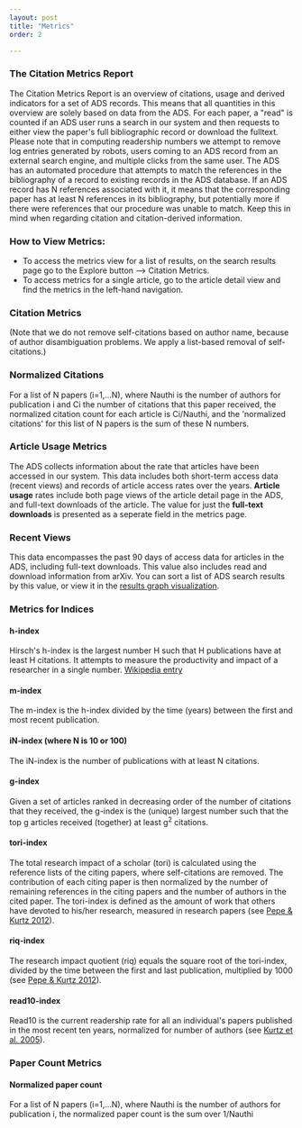 ```yaml
---
layout: post
title: "Metrics"
order: 2

---
```


### The Citation Metrics Report

The Citation Metrics Report is an overview of citations, usage and derived indicators for a set of ADS records. This means that all quantities in this overview are solely based on data from the ADS. For each paper, a "read" is counted if an ADS user runs a search in our system and then requests to either view the paper's full bibliographic record or download the fulltext. Please note that in computing readership numbers we attempt to remove log entries generated by robots, users coming to an ADS record from an external search engine, and multiple clicks from the same user. The ADS has an automated procedure that attempts to match the references in the bibliography of a record to existing records in the ADS database. If an ADS record has N references associated with it, it means that the corresponding paper has at least N references in its bibliography, but potentially more if there were references that our procedure was unable to match. Keep this in mind when regarding citation and citation-derived information.

### How to View Metrics:

* To access the metrics view for a list of results, on the search results page go to the Explore button --> Citation Metrics.
* To access metrics for a single article, go to the article detail view and find the metrics in the left-hand navigation.


### Citation Metrics


(Note that we do not remove self-citations based on author name, because of author disambiguation problems. We apply a list-based removal of self-citations.)

### Normalized Citations
For a list of N papers (i=1,...N), where Nauthi is the number of authors for publication i and Ci the number of citations that this paper received, the normalized citation count for each article is Ci/Nauthi, and the 'normalized citations' for this list of N papers is the sum of these N numbers.


### Article Usage Metrics
The ADS collects information about the rate that articles have been accessed in our system. This data includes both short-term access data (recent views) and records of article access rates over the years. **Article usage** rates include both page views of the article detail page in the ADS, and full-text downloads of the article. The value for just the **full-text downloads** is presented as a seperate field in the metrics page.

### Recent Views
This data encompasses the past 90 days of access data for articles in the ADS, including full-text downloads. This value also includes read and download information from arXiv. You can sort a list of ADS search results by this value, or view it in the [results graph visualization](../actions/visualize#results-graph).


### Metrics for Indices

#### h-index

Hirsch's h-index is the largest number H such that H publications have at least H citations. It attempts to measure the productivity and impact of a researcher in a single number. <a href="http://en.wikipedia.org/wiki/Hirsch_index" class="urlextern" title="http://en.wikipedia.org/wiki/Hirsch_index"  rel="nofollow" target="_blank">Wikipedia entry</a>

#### m-index
The m-index is the h-index divided by the time (years) between the first and most recent publication.

#### iN-index (where N is 10 or 100)

The iN-index is the number of publications with at least N citations.

#### g-index
Given a set of articles ranked in decreasing order of the number of citations that they received, the g-index is the (unique) largest number such that the top g articles received (together) at least g<sup>2</sup> citations.

#### tori-index
The total research impact of a scholar (tori) is calculated using the reference lists of the citing papers, where self-citations are removed. The contribution of each citing paper is then normalized by the number of remaining references in the citing papers and the number of authors in the cited paper. The tori-index is defined as the amount of work that others have devoted to his/her research, measured in research papers (see <a href="https://ui.adsabs.harvard.edu/#abs/2012PLoSO...746428P/abstract" class="urlextern" title="https://ui.adsabs.harvard.edu/#abs/2012PLoSO...746428P/abstract"  rel="nofollow" target="_blank">Pepe & Kurtz 2012</a>).

#### riq-index
The research impact quotient (riq) equals the square root of the tori-index, divided by the time between the first and last publication, multiplied by 1000 (see <a href="https://ui.adsabs.harvard.edu/#abs/2012PLoSO...746428P/abstract" class="urlextern" title="https://ui.adsabs.harvard.edu/#abs/2012PLoSO...746428P/abstract"  rel="nofollow" target="_blank">Pepe & Kurtz 2012</a>).

#### read10-index
Read10 is the current readership rate for all an individual's papers published in the most recent ten years, normalized for number of authors (see <a href="https://ui.adsabs.harvard.edu/#abs/2005JASIS..56..111K/abstract" class="urlextern" title="The Bibliometric Properties of Article Readership Information" ref="nofollow" target="_blank">Kurtz et al. 2005</a>).



### Paper Count Metrics

#### Normalized paper count
For a list of N papers (i=1,...N), where Nauthi is the number of authors for publication i, the normalized paper count is the sum over 1/Nauthi
